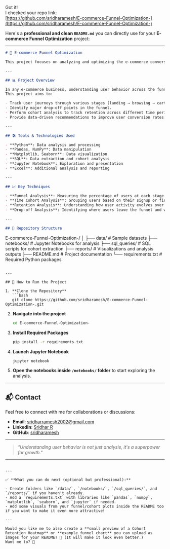 Got it!  
I checked your repo link:  
[https://github.com/sridharamesh/E-commerce-Funnel-Optimization-](https://github.com/sridharamesh/E-commerce-Funnel-Optimization-)

Here's a **professional and clean `README.md`** you can directly use for your **E-commerce Funnel Optimization** project:

---

```markdown
# 🛒 E-commerce Funnel Optimization

This project focuses on analyzing and optimizing the e-commerce conversion funnel using cohort analysis, funnel analysis, and customer retention strategies. It provides actionable insights to improve user engagement, retention rates, and sales performance.

---

## 📊 Project Overview

In any e-commerce business, understanding user behavior across the funnel is crucial to maximize conversions and minimize drop-offs.  
This project aims to:

- Track user journeys through various stages (landing → browsing → cart → purchase).
- Identify major drop-off points in the funnel.
- Perform cohort analysis to track retention across different time periods.
- Provide data-driven recommendations to improve user conversion rates.

---

## 🛠️ Tools & Technologies Used

- **Python**: Data analysis and processing
- **Pandas, NumPy**: Data manipulation
- **Matplotlib, Seaborn**: Data visualization
- **SQL**: Data extraction and cohort analysis
- **Jupyter Notebook**: Exploration and presentation
- **Excel**: Additional analysis and reporting

---

## 📈 Key Techniques

- **Funnel Analysis**: Measuring the percentage of users at each stage.
- **Time Cohort Analysis**: Grouping users based on their signup or first purchase time.
- **Retention Analysis**: Understanding how user activity evolves over time.
- **Drop-off Analysis**: Identifying where users leave the funnel and why.

---

## 📂 Repository Structure

```
E-commerce-Funnel-Optimization-/
│
├── data/                # Sample datasets
├── notebooks/           # Jupyter Notebooks for analysis
├── sql_queries/         # SQL scripts for cohort extraction
├── reports/             # Visualizations and analysis outputs
├── README.md            # Project documentation
└── requirements.txt     # Required Python packages
```

---

## 🚀 How to Run the Project

1. **Clone the Repository**
   ```bash
   git clone https://github.com/sridharamesh/E-commerce-Funnel-Optimization-.git
   ```

2. **Navigate into the project**
   ```bash
   cd E-commerce-Funnel-Optimization-
   ```

3. **Install Required Packages**
   ```bash
   pip install -r requirements.txt
   ```

4. **Launch Jupyter Notebook**
   ```bash
   jupyter notebook
   ```

5. **Open the notebooks inside `/notebooks/` folder** to start exploring the analysis.

---

## 📬 Contact

Feel free to connect with me for collaborations or discussions:

- **Email**: [sridharramesh2002@gmail.com](mailto:sridharramesh2002@gmail.com)
- **LinkedIn**: [Sridhar R](https://www.linkedin.com/in/sridhar-r-05167521a/)
- **GitHub**: [sridharamesh](https://github.com/sridharamesh)

---

> *"Understanding user behavior is not just analysis, it's a superpower for growth."*

---
```

---

✅ **What you can do next (optional but professional):**

- Create folders like `/data/`, `/notebooks/`, `/sql_queries/`, and `/reports/` if you haven't already.
- Add a `requirements.txt` with libraries like `pandas`, `numpy`, `matplotlib`, `seaborn`, and `jupyter` if needed.
- Add some visuals from your funnel/cohort plots inside the README too if you want to make it even more attractive!

---

Would you like me to also create a **small preview of a Cohort Retention Heatmap** or **example funnel chart** you can upload as images for your README? 🚀 (It will make it look even better.)  
Want me to? 🎯
